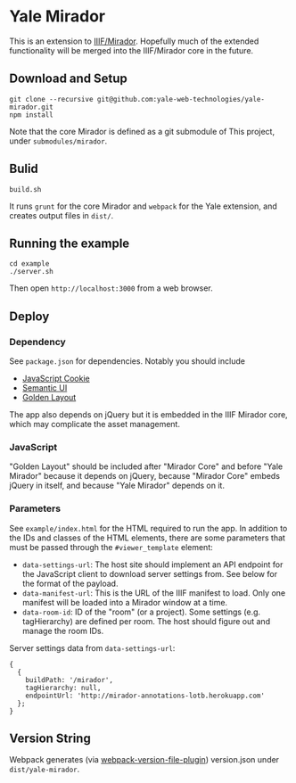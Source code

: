 # Yale Mirador
This is an extension to [IIIF/Mirador](https://github.com/IIIF/mirador).
Hopefully much of the extended functionality will be merged into the IIIF/Mirador core
in the future.

## Download and Setup
```
git clone --recursive git@github.com:yale-web-technologies/yale-mirador.git
npm install
```

Note that the core Mirador is defined as a git submodule of This
project, under `submodules/mirador`.

## Bulid

```
build.sh
```
It runs `grunt` for the core Mirador and `webpack` for the Yale
extension, and
creates output files in `dist/`. 

## Running the example
```
cd example
./server.sh
```

Then open `http://localhost:3000` from a web browser.

## Deploy

### Dependency
See `package.json` for dependencies. Notably you should include
* [JavaScript Cookie](https://github.com/js-cookie/js-cookie)
* [Semantic UI](http://semantic-ui.com/)
* [Golden Layout](https://www.golden-layout.com/)

The app also depends on jQuery but it is embedded in the IIIF 
Mirador core, which may complicate the asset management.

### JavaScript
"Golden Layout" should be included after "Mirador Core" and before "Yale Mirador" 
because it depends on jQuery, because "Mirador Core" embeds jQuery in itself,
and because "Yale Mirador" depends on it.

### Parameters

See `example/index.html` for the HTML required to run the app.
In addition to the IDs and classes of the HTML elements,
there are some parameters that must be passed through the `#viewer_template`
element:

* `data-settings-url`: The host site should implement an API endpoint for the JavaScript client to download server settings from. See below for the format of the payload.
* `data-manifest-url`: This is the URL of the IIIF manifest to load. Only one manifest will be loaded into a Mirador window at a time.
* `data-room-id`: ID of the "room" (or a project). Some settings (e.g. tagHierarchy) are defined per room. The host should 
figure out and manage the room IDs.

Server settings data from `data-settings-url`:
```
{
  {
    buildPath: '/mirador',
    tagHierarchy: null,
    endpointUrl: 'http://mirador-annotations-lotb.herokuapp.com'
  };
}
```

## Version String
Webpack generates (via [webpack-version-file-plugin](https://github.com/mvanede/webpack-version-file-plugin))
version.json under `dist/yale-mirador`.
